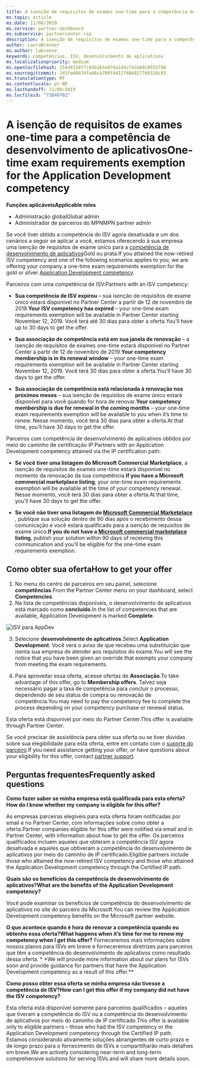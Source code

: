 ```yaml
---
title: A isenção de requisitos de exames one-time para a competência do desenvolvimento de aplicativos | Centro de parceiros
ms.topic: article
ms.date: 11/08/2019
ms.service: partner-dashboard
ms.subservice: partnercenter-csp
description: A isenção de requisitos de exames one-time para a competência de desenvolvimento de aplicativos
author: LauraBrenner
ms.author: labrenne
keywords: competências, ISV, desenvolvimento de aplicativos
ms.localizationpriority: medium
ms.openlocfilehash: 254d4158ffc64b163e974a1d4cf43a69c0555740
ms.sourcegitcommit: 1d3fad847dfa46ca709f4411f466827769328c83
ms.translationtype: MT
ms.contentlocale: pt-BR
ms.lasthandoff: 11/08/2019
ms.locfileid: "73849702"
---
```

# <a name="one-time-exam-requirements-exemption-for-the-application-development-competency"></a><span data-ttu-id="5448f-104">A isenção de requisitos de exames one-time para a competência de desenvolvimento de aplicativos</span><span class="sxs-lookup"><span data-stu-id="5448f-104">One-time exam requirements exemption for the Application Development competency</span></span>

<span data-ttu-id="5448f-105">**Funções aplicáveis**</span><span class="sxs-lookup"><span data-stu-id="5448f-105">**Applicable roles**</span></span>

- <span data-ttu-id="5448f-106">Administração global</span><span class="sxs-lookup"><span data-stu-id="5448f-106">Global admin</span></span>
- <span data-ttu-id="5448f-107">Administrador de parceiros do MPN</span><span class="sxs-lookup"><span data-stu-id="5448f-107">MPN partner admin</span></span>

<span data-ttu-id="5448f-108">Se você tiver obtido a competência do ISV agora desativada e um dos cenários a seguir se aplicar a você, estamos oferecendo à sua empresa uma isenção de requisitos de exame único para a [competência de desenvolvimento de aplicativos](https://partner.microsoft.com/membership/application-development-competency)Gold ou prata.</span><span class="sxs-lookup"><span data-stu-id="5448f-108">If you attained the now-retired ISV competency and one of the following scenarios applies to you, we are offering your company a one-time exam requirements exemption for the gold or silver [Application Development competency](https://partner.microsoft.com/membership/application-development-competency).</span></span> 

<span data-ttu-id="5448f-109">Parceiros com uma competência de ISV:</span><span class="sxs-lookup"><span data-stu-id="5448f-109">Partners with an ISV competency:</span></span>

- <span data-ttu-id="5448f-110">**Sua competência de ISV expirou** – sua isenção de requisitos de exame único estará disponível no Partner Center a partir de 12 de novembro de 2019.</span><span class="sxs-lookup"><span data-stu-id="5448f-110">**Your ISV competency has expired** – your one-time exam requirements exemption will be available in Partner Center starting November 12, 2019.</span></span> <span data-ttu-id="5448f-111">Você terá até 30 dias para obter a oferta.</span><span class="sxs-lookup"><span data-stu-id="5448f-111">You'll have up to 30 days to get the offer.</span></span> 

- <span data-ttu-id="5448f-112">**Sua associação de competência está em sua janela de renovação** – a isenção de requisitos de exames one-time estará disponível no Partner Center a partir de 12 de novembro de 2019.</span><span class="sxs-lookup"><span data-stu-id="5448f-112">**Your competency membership is in its renewal window** – your one-time exam requirements exemption will be available in Partner Center starting November 12, 2019.</span></span> <span data-ttu-id="5448f-113">Você terá 30 dias para obter a oferta.</span><span class="sxs-lookup"><span data-stu-id="5448f-113">You'll have 30 days to get the offer.</span></span> 

- <span data-ttu-id="5448f-114">**Sua associação de competência está relacionada à renovação nos próximos meses** – sua isenção de requisitos de exame único estará disponível para você quando for hora de renovar.</span><span class="sxs-lookup"><span data-stu-id="5448f-114">**Your competency membership is due for renewal in the coming months** – your one-time exam requirements exemption will be available to you when it’s time to renew.</span></span> <span data-ttu-id="5448f-115">Nesse momento, você terá 30 dias para obter a oferta.</span><span class="sxs-lookup"><span data-stu-id="5448f-115">At that time, you'll have 30 days to get the offer.</span></span>

<span data-ttu-id="5448f-116">Parceiros com competência de desenvolvimento de aplicativos obtidos por meio do caminho de certificação IP:</span><span class="sxs-lookup"><span data-stu-id="5448f-116">Partners with an Application Development competency attained via the IP certification path:</span></span>

- <span data-ttu-id="5448f-117">**Se você tiver uma listagem do Microsoft Commercial Marketplace**, a isenção de requisitos de exames one-time estará disponível no momento da renovação da sua competência.</span><span class="sxs-lookup"><span data-stu-id="5448f-117">**If you have a Microsoft commercial marketplace listing**, your one-time exam requirements exemption will be available at the time of your competency renewal.</span></span> <span data-ttu-id="5448f-118">Nesse momento, você terá 30 dias para obter a oferta.</span><span class="sxs-lookup"><span data-stu-id="5448f-118">At that time, you'll have 30 days to get the offer.</span></span>

- <span data-ttu-id="5448f-119">**Se você não tiver uma listagem do [Microsoft Commercial Marketplace](https://azure.microsoft.com/overview/commercial-marketplace/)** , publique sua solução dentro de 90 dias após o recebimento dessa comunicação e você estará qualificado para a isenção de requisitos de exame único.</span><span class="sxs-lookup"><span data-stu-id="5448f-119">**If you do not have a [Microsoft commercial marketplace](https://azure.microsoft.com/overview/commercial-marketplace/) listing**, publish your solution within 90 days of receiving this communication and you’ll be eligible for the one-time exam requirements exemption.</span></span>

## <a name="how-to-get-your-offer"></a><span data-ttu-id="5448f-120">Como obter sua oferta</span><span class="sxs-lookup"><span data-stu-id="5448f-120">How to get your offer</span></span>

1. <span data-ttu-id="5448f-121">No menu do centro de parceiros em seu painel, selecione **competências**.</span><span class="sxs-lookup"><span data-stu-id="5448f-121">From the Partner Center menu on your dashboard, select **Competencies**.</span></span>
2. <span data-ttu-id="5448f-122">Na lista de competências disponíveis, o desenvolvimento de aplicativos está marcado como **concluído**.</span><span class="sxs-lookup"><span data-stu-id="5448f-122">In the list of competencies that are available, Application Development is marked **Complete**.</span></span>

![ISV para AppDev](images/appdev.png)

3. <span data-ttu-id="5448f-124">Selecione **desenvolvimento de aplicativos**.</span><span class="sxs-lookup"><span data-stu-id="5448f-124">Select **Application Development**.</span></span> <span data-ttu-id="5448f-125">Você verá o aviso de que recebeu uma substituição que isenta sua empresa de atender aos requisitos do exame.</span><span class="sxs-lookup"><span data-stu-id="5448f-125">You will see the notice that you have been given an override that exempts your company from meeting the exam requirements.</span></span> 

4. <span data-ttu-id="5448f-126">Para aproveitar essa oferta, acesse ofertas de **Associação**.</span><span class="sxs-lookup"><span data-stu-id="5448f-126">To take advantage of this offer, go to **Membership offers**.</span></span> <span data-ttu-id="5448f-127">Talvez seja necessário pagar a taxa de competência para concluir o processo, dependendo de seu status de compra ou renovação de competência.</span><span class="sxs-lookup"><span data-stu-id="5448f-127">You may need to pay the competency fee to complete the process depending on your competency purchase or renewal status.</span></span> 

<span data-ttu-id="5448f-128">Esta oferta está disponível por meio do Partner Center.</span><span class="sxs-lookup"><span data-stu-id="5448f-128">This offer is available through Partner Center.</span></span>

<span data-ttu-id="5448f-129">Se você precisar de assistência para obter sua oferta ou se tiver dúvidas sobre sua elegibilidade para esta oferta, entre em contato com o [suporte do parceiro](https://partner.microsoft.com/Support).</span><span class="sxs-lookup"><span data-stu-id="5448f-129">If you need assistance getting your offer, or have questions about your eligibility for this offer, contact [partner support](https://partner.microsoft.com/Support).</span></span> 

## <a name="frequently-asked-questions"></a><span data-ttu-id="5448f-130">Perguntas frequentes</span><span class="sxs-lookup"><span data-stu-id="5448f-130">Frequently asked questions</span></span>

<span data-ttu-id="5448f-131">**Como fazer saber se minha empresa está qualificada para esta oferta?**</span><span class="sxs-lookup"><span data-stu-id="5448f-131">**How do I know whether my company is eligible for this offer?**</span></span>

<span data-ttu-id="5448f-132">As empresas parceiras elegíveis para esta oferta foram notificadas por email e no Partner Center, com informações sobre como obter a oferta.</span><span class="sxs-lookup"><span data-stu-id="5448f-132">Partner companies eligible for this offer were notified via email and in Partner Center, with information about how to get the offer.</span></span> <span data-ttu-id="5448f-133">Os parceiros qualificados incluem aqueles que obteram a competência ISV agora desativada e aqueles que obtiveram a competência do desenvolvimento de aplicativos por meio do caminho de IP certificado.</span><span class="sxs-lookup"><span data-stu-id="5448f-133">Eligible partners include those who attained the now-retired ISV competency and those who attained the Application Development competency through the Certified IP path.</span></span> 

<span data-ttu-id="5448f-134">**Quais são os benefícios da competência de desenvolvimento de aplicativos?**</span><span class="sxs-lookup"><span data-stu-id="5448f-134">**What are the benefits of the Application Development competency?**</span></span>

<span data-ttu-id="5448f-135">Você pode examinar os benefícios de competência do desenvolvimento de aplicativos no site do parceiro da Microsoft.</span><span class="sxs-lookup"><span data-stu-id="5448f-135">You can review the Application Development competency benefits on the Microsoft partner website.</span></span> 

<span data-ttu-id="5448f-136">**O que acontece quando é hora de renovar a competência quando eu obtenho essa oferta?**</span><span class="sxs-lookup"><span data-stu-id="5448f-136">**What happens when it’s time for me to renew my competency when I get this offer?**</span></span> <span data-ttu-id="5448f-137">Forneceremos mais informações sobre nossos planos para ISVs em breve e forneceremos diretrizes para parceiros que têm a competência do desenvolvimento de aplicativos como resultado dessa oferta. \* \*</span><span class="sxs-lookup"><span data-stu-id="5448f-137">We will provide more information about our plans for ISVs soon and provide guidance for partners that have the Application Development competency as a result of this offer.\*\*</span></span>  

<span data-ttu-id="5448f-138">**Como posso obter essa oferta se minha empresa não tivesse a competência de ISV?**</span><span class="sxs-lookup"><span data-stu-id="5448f-138">**How can I get this offer if my company did not have the ISV competency?**</span></span>

<span data-ttu-id="5448f-139">Esta oferta está disponível somente para parceiros qualificados – aqueles que tiveram a competência do ISV ou a competência do desenvolvimento de aplicativos por meio do caminho de IP certificado.</span><span class="sxs-lookup"><span data-stu-id="5448f-139">This offer is available only to eligible partners – those who had the ISV competency or the Application Development competency through the Certified IP path.</span></span> <span data-ttu-id="5448f-140">Estamos considerando ativamente soluções abrangentes de curto prazo e de longo prazo para o fornecimento de ISVs e compartilharão mais detalhes em breve.</span><span class="sxs-lookup"><span data-stu-id="5448f-140">We are actively considering near-term and long-term comprehensive solutions for serving ISVs and will share more details soon.</span></span> 


